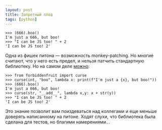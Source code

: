 ```yaml
---
layout: post
title: Запретный плод
tags: [python]
---
```

```
>>> (666).boo()
I'm just a 666, but boo!
>>> "I can be JS too! " + 2
'I can be JS too! 2'
```

Одна из фишек питона — возможность monkey-patching. Но многие считают, что у него есть предел, и нельзя патчить стандартную библиотеку. Но на самом деле [можно](https://github.com/clarete/forbiddenfruit):
```
>>> from forbiddenfruit import curse
>>> curse(int, "boo", lambda x: print(f"I'm just a {x}, but boo!"))
>>> (666).boo()
I'm just a 666, but boo!
>>> curse(str, "__add__", lambda x,y: x + str(y))
>>> "I can be JS too! " + 2
'I can be JS too! 2'
```
Это знание позволит вам поиздеваться над коллегами и еще меньше доверять написанному на питоне. Ходят слухи, что библиотека была сделана для тестов, но благими намерениями...

